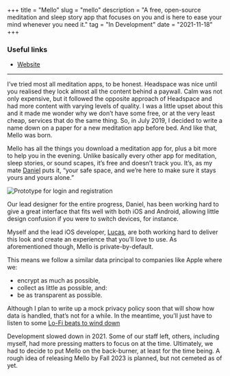 +++
title = "Mello"
slug = "mello"
description = "A free, open-source meditation and sleep story app that focuses on you and is here to ease your mind whenever you need it."
tag = "In Development"
date = "2021-11-18"
+++

### Useful links
- [Website](https://getmello.org)

---

I’ve tried most all meditation apps, to be honest. Headspace was nice until you realised they lock almost all the content behind a paywall. Calm was not only expensive, but it followed the opposite approach of Headspace and had more content with varying levels of quality. I was a little upset about this and it made me wonder why we don’t have some free, or at the very least cheap, services that do the same thing. So, in July 2019, I decided to write a name down on a paper for a new meditation app before bed. And like that, Mello was born.

Mello has all the things you download a meditation app for, plus a bit more to help you in the evening. Unlike basically every other app for meditation, sleep stories, or sound scapes, it’s free and doesn’t track you. It’s, as my mate [Daniel](https://cyckl.github.io) puts it, “your safe space, and we’re here to make sure it stays yours and yours alone.”

![Prototype for login and registration](/assets/projects/mello/teaser.png)

Our lead designer for the entire progress, Daniel, has been working hard to give a great interface that fits well with both iOS and Android, allowing little design confusion if you were to switch devices, for instance.

Myself and the lead iOS developer, [Lucas](https://github.com/ultra03), are both working hard to deliver this look and create an experience that you’ll love to use. As aforementioned though, Mello is private-by-default.

This means we follow a similar data principal to companies like Apple where we:
- encrypt as much as possible,
- collect as little as possible, and:
- be as transparent as possible.

Although I plan to write up a mock privacy policy soon that will show how data is handled, that’s not for a while. In the meantime, you’ll just have to listen to some [Lo-Fi beats to wind down](https://www.youtube.com/watch?v=bmVKaAV_7-A)

Development slowed down in 2021. Some of our staff left, others, including myself, had more pressing matters to focus on at the time. Ultimately, we had to decide to put Mello on the back-burner, at least for the time being. A rough idea of releasing Mello by Fall 2023 is planned, but not cemeted as of yet.
